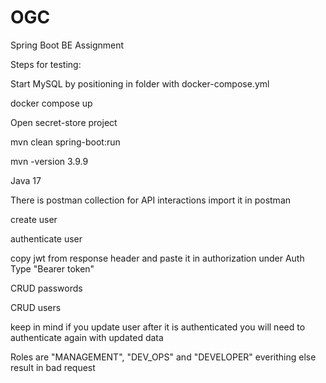 # OGC
Spring Boot BE Assignment

Steps for testing:

Start MySQL by positioning in folder with docker-compose.yml

docker compose up

Open secret-store project

mvn clean spring-boot:run

mvn -version 3.9.9

Java 17

There is postman collection for API interactions import it in postman

create user

authenticate user 

copy jwt from response header and paste it in authorization under Auth Type "Bearer token"

CRUD passwords

CRUD users

keep in mind if you update user after it is authenticated you will need to authenticate again with updated data

Roles are "MANAGEMENT", "DEV_OPS" and "DEVELOPER" everithing else result in bad request

